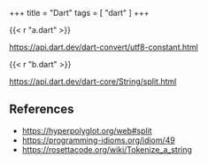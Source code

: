 +++
title = "Dart"
tags = [ "dart" ]
+++

{{< r "a.dart" >}}

<https://api.dart.dev/dart-convert/utf8-constant.html>

{{< r "b.dart" >}}

<https://api.dart.dev/dart-core/String/split.html>

## References

- <https://hyperpolyglot.org/web#split>
- <https://programming-idioms.org/idiom/49>
- <https://rosettacode.org/wiki/Tokenize_a_string>
